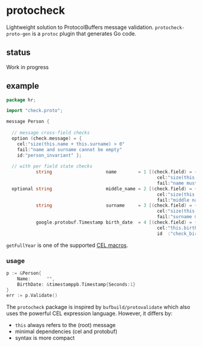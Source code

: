 # protocheck

Lightweight solution to ProtocolBuffers message validation.
`protocheck-proto-gen` is a `protoc` plugin that generates Go code.

## status

  Work in progress

## example

```go
package hr;

import "check.proto";

message Person {
  
  // message cross-field checks
  option (check.message) = { 
    cel:"size(this.name + this.surname) > 0" 
    fail:"name and surname cannot be empty" 
    id:"person_invariant" };
  
  // with per field state checks
           string                    name        = 1 [(check.field) = { 
                                                        cel:"size(this.name) > 1"                  
                                                        fail:"name must be longer than 1" }];
  optional string                    middle_name = 2 [(check.field) = { 
                                                        cel:"size(this.middle_name) > 0"           
                                                        fail:"middle name (if set) cannot be empty" }];
           string                    surname     = 3 [(check.field) = { 
                                                        cel:"size(this.surname) > 1"               
                                                        fail:"surname must be longer than 1" }];
           google.protobuf.Timestamp birth_date  = 4 [(check.field) = { 
                                                        cel:"this.birth_date.getFullYear() > 2000" 
                                                        id  :"check_birth_date" }];
```

`getFullYear` is one of the supported [CEL macros](https://github.com/google/cel-spec/blob/master/doc/langdef.md#macros).

### usage

```go
p := &Person{
    Name:      "",
    BirthDate: &timestamppb.Timestamp{Seconds:1}
}
err := p.Validate()
```

The `protocheck` package is inspired by `bufbuild/protovalidate` which also uses the powerful CEL expression language.
However, it differs by:

  - `this` always refers to the (root) message
  - minimal dependencies (cel and protobuf)
  - syntax is more compact